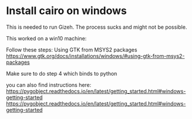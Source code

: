 # Install cairo on windows

This is needed to run Gizeh. The process sucks and might not be possible.

This worked on a win10 machine:

Follow these steps:
Using GTK from MSYS2 packages 
https://www.gtk.org/docs/installations/windows/#using-gtk-from-msys2-packages

Make sure to do step 4 which binds to python

you can also find instructions here:
https://pygobject.readthedocs.io/en/latest/getting_started.html#windows-getting-started
https://pygobject.readthedocs.io/en/latest/getting_started.html#windows-getting-started